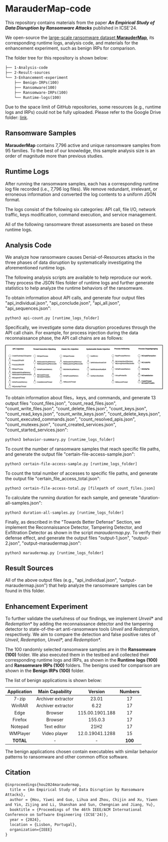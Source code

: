 # MarauderMap-code

This repository contains materials from the paper ***An Empirical Study of Data Disruption by Ransomware Attacks*** published in ICSE'24.

We open-source the [large-scale ransomware dataset **MarauderMap**](https://github.com/m1-llie/MarauderMap), its corresponding runtime logs, analysis code, and materials for the enhancement experiment, such as benign IRPs for comparison.

The folder tree for this repository is shown below:
```
├── 1-Analysis-code
├── 2-Result-sources
└── 3-Enhancement-experiment
    ├── Benign-IRPs(100)
    ├── Ransomware(100)
    ├── Ransomware-IRPs(100)
    └── Runtime-logs(100)
```

Due to the space limit of GitHub repositories, some resources (e.g., runtime logs and IRPs) could not be fully uploaded.
Please refer to the Google Drive folder: [link](https://drive.google.com/drive/folders/19Vu7C3P8orAHzeR4KEHyivnvlWCHQuBp?usp=sharing).


## Ransomware Samples
**MarauderMap** contains 7,796 active and unique ransomware samples from 95 families.
To the best of our knowledge, this sample analysis size is an order of magnitude more than previous studies.


## Runtime Logs
After running the ransomware samples, each has a corresponding runtime log file recorded (i.e., 7,796 log files).
We remove redundant, irrelevant, or erroneous information and converted the log contents to a uniform JSON format.

The logs consist of the following six categories:
API call, file I/O, network traffic, keys modification, command execution, and service management.

All of the following ransomware threat assessments are based on these runtime logs.


## Analysis Code
We analyze how ransomware causes Denial-of-Resources attacks in the three phases of data disruption by systematically investigating the aforementioned runtime logs.

The following analysis scripts are available to help reproduce our work.
They process the JSON files folder of runtime logs and further generate statistics to help analyze the runtime behaviors of the ransomware.

To obtain information about API calls, and generate four output files "api_individual.json", "api_conclude.json", "api_all.json", "api_sequences.json":
```
python3 api-count.py [runtime_logs_folder]
```

Specifically, we investigate some data disruption procedures through the API call chain.
For example, for process injection during the data reconnaissance phase, the API call chains are as follows:

![api-chain-process-injection](./1-Analysis-code/inject-chain-readme.jpg)

To obtain information about files，keys, and commands, and generate 13 output files "count_files.json", "count_read_files.json", "count_write_files.json", "count_delete_files.json", "count_keys.json", "count_read_keys.json", "count_write_keys.json", "count_delete_keys.json", "count_executed_commands.json", "count_resolved_apis.json", "count_mutexes.json", "count_created_services.json", "count_started_services.json":
```
python3 behavior-summary.py [runtime_logs_folder]
```

To count the number of ransomware samples that reach specific file paths, and generate the output file "certain-file-access-sample.json":
```
python3 certain-file-access-sample.py [runtime_logs_folder]
```

To count the total number of accesses to specific file paths, and generate the output file "certain_file_access_total.json":
```
python3 certain-file-access-total.py [filepath of count_files.json]
```

To calculate the running duration for each sample, and generate "duration-all-samples.json":
```
python3 duration-all-samples.py [runtime_logs_folder]
```

Finally, as described in the "Towards Better Defense" Section, we implement the Reconnaissance Detector, Tampering Detector, and Exfiltration Detector as shown in the script *maraudermap.py*.
To verify their defense effect, and generate the output files "output-1.json", "output-2.json", "output-maraudermap.json":
```
python3 maraudermap.py [runtime_logs_folder]
```


## Result Sources
All of the above output files (e.g., "api_individual.json", "output-maraudermap.json") that help analyze the ransomware samples can be found in this folder.   


## Enhancement Experiment
To further validate the usefulness of our findings,
we implement *Unveil** and *Redemption** by adding the reconnaissance detector and the tampering detector to state-of-the-art anti-ransomware tools *Unveil* and *Redemption*, respectively.
We aim to compare the detection and false positive rates of *Unveil*, *Redemption*, *Unveil**, and *Redemption**.

The 100 randomly selected ransomware samples are in the **Ransomware (100)** folder.
We also executed them in the testbed and collected their corresponding runtime logs and IRPs, as shown in the **Runtime logs (100)** and **Ransomware IRPs (100)** folders.
The benigns used for comparison are shown in the **Benign IRPs (100)** folder.

The list of benign applications is shown below:

| **Application** | **Main Capability** | **Version** | **Numbers** |
|:---------------:|:-------------------:|:-----------:|:-----------:|
|      7-zip      |  Archiver extractor |    23.01    |      17     |
|      WinRAR     |  Archiver extractor |     6.22    |      17     |
|       Edge      |       Browser       | 115.00.1901.188 |      17     |
|     Firefox     |       Browser       |   155.0.3   |      17     |
|     Notepad     |     Text editor     |    21H2     |      17     |
|     WMPlayer    |     Video player    | 12.0.19041.1288 |      15     |
|   **TOTAL**     |          -          |      -      |   **100**   |

The benign applications chosen contain executables with similar behavior patterns to ransomware and other common office software.


## Citation
```
@inproceedings{hou2024maraudermap,
  title = {An Empirical Study of Data Disruption by Ransomware Attacks},
  author = {Hou, Yiwei and Guo, Lihua and Zhou, Chijin and Xu, Yiwen and Yin, Zijing and Li, Shanshan and Sun, Chengnian and Jiang, Yu},
  booktitle = {Proceedings of the 46th IEEE/ACM International Conference on Software Engineering (ICSE'24)},
  year = {2024},
  location = {Lisbon, Portugal},
  organization={IEEE}
}
```
